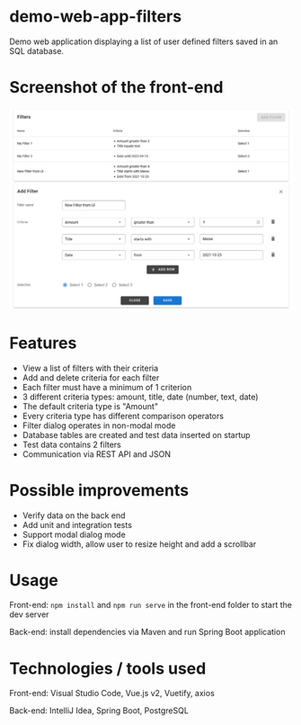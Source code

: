# demo-web-app-filters
Demo web application displaying a list of user defined filters saved in an SQL database.

# Screenshot of the front-end
![Filters page](/images/filters_page.png "Filters page")

# Features
* View a list of filters with their criteria
* Add and delete criteria for each filter
* Each filter must have a minimum of 1 criterion
* 3 different criteria types: amount, title, date (number, text, date)
* The default criteria type is "Amount"
* Every criteria type has different comparison operators
* Filter dialog operates in non-modal mode
* Database tables are created and test data inserted on startup
* Test data contains 2 filters
* Communication via REST API and JSON

# Possible improvements
* Verify data on the back end
* Add unit and integration tests
* Support modal dialog mode
* Fix dialog width, allow user to resize height and add a scrollbar

# Usage
Front-end: `npm install` and `npm run serve` in the front-end folder to start the dev server

Back-end: install dependencies via Maven and run Spring Boot application

# Technologies / tools used
Front-end: Visual Studio Code, Vue.js v2, Vuetify, axios

Back-end: IntelliJ Idea, Spring Boot, PostgreSQL
